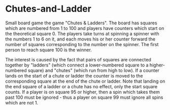 # Chutes-and-Ladder
Small board game 
the game "Chutes & Ladders". The board has squares which are numbered from 1 to 100 and players have counters which start on the theoretical square 0. The players take turns at spinning a spinner with the numbers 1 to 6 on it, and each moves his or her counter forward the number of squares corresponding to the number on the spinner. The first person to reach square 100 is the winner.

The interest is caused by the fact that pairs of squares are connected together by "ladders" (which connect a lower-numbered square to a higher-numbered square) 
and "chutes" (which run from high to low). 
If a counter lands on the start of a chute or ladder the counter is moved to the corresponding square at the end of the chute or ladder. 
Note that landing on the end square of a ladder or a chute has no effect, only the start square counts. If a player is on square 95 or higher, 
then a spin which takes them past 100 must be ignored - thus a player on square 99 must ignore all spins which are not 1.
